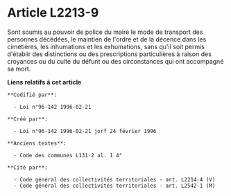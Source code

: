 # Article L2213-9

Sont soumis au pouvoir de police du maire le mode de transport des personnes décédées, le maintien de l'ordre et de la
décence dans les cimetières, les inhumations et les exhumations, sans qu'il soit permis d'établir des distinctions ou des
prescriptions particulières à raison des croyances ou du culte du défunt ou des circonstances qui ont accompagné sa mort.

**Liens relatifs à cet article**

	**Codifié par**:

	  - Loi n°96-142 1996-02-21

	**Créé par**:

	  - Loi n°96-142 1996-02-21 jorf 24 février 1996

	**Anciens textes**:

	  - Code des communes L131-2 al. 1 4°

	**Cité par**:

	  - Code général des collectivités territoriales - art. L2214-4 (V)
	  - Code général des collectivités territoriales - art. L2542-1 (M)
